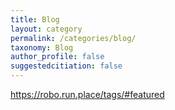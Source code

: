 ```yaml
---
title: Blog
layout: category
permalink: /categories/blog/
taxonomy: Blog
author_profile: false
suggestedcitiation: false
---
```

https://robo.run.place/tags/#featured